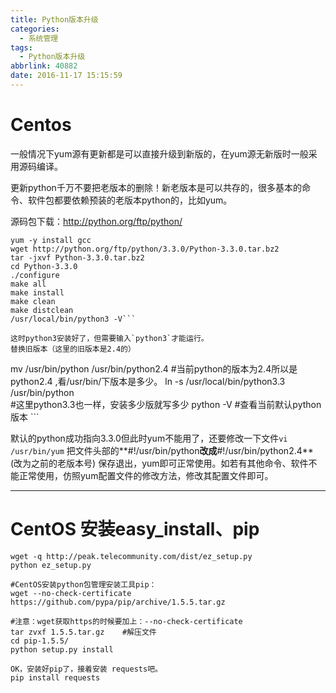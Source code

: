 ```yaml
---
title: Python版本升级
categories:
  - 系统管理
tags:
  - Python版本升级
abbrlink: 40882
date: 2016-11-17 15:15:59
---
```


# Centos
一般情况下yum源有更新都是可以直接升级到新版的，在yum源无新版时一般采用源码编译。

更新python千万不要把老版本的删除！新老版本是可以共存的，很多基本的命令、软件包都要依赖预装的老版本python的，比如yum。 

源码包下载：http://python.org/ftp/python/
```
yum -y install gcc
wget http://python.org/ftp/python/3.3.0/Python-3.3.0.tar.bz2 
tar -jxvf Python-3.3.0.tar.bz2 
cd Python-3.3.0 
./configure 
make all 
make install 
make clean 
make distclean 
/usr/local/bin/python3 -V```

这时python3安装好了，但需要输入`python3`才能运行。
替换旧版本（这里的旧版本是2.4的）
```
mv /usr/bin/python /usr/bin/python2.4
#当前python的版本为2.4所以是python2.4 ,看/usr/bin/下版本是多少。
ln -s /usr/local/bin/python3.3 /usr/bin/python  
#这里python3.3也一样，安装多少版就写多少
python -V   #查看当前默认python版本 ```

默认的python成功指向3.3.0但此时yum不能用了，还要修改一下文件`vi /usr/bin/yum`
把文件头部的**#!/usr/bin/python**改成**#!/usr/bin/python2.4** (改为之前的老版本号)
保存退出，yum即可正常使用。如若有其他命令、软件不能正常使用，仿照yum配置文件的修改方法，修改其配置文件即可。 

---
# CentOS 安装easy_install、pip

```
wget -q http://peak.telecommunity.com/dist/ez_setup.py
python ez_setup.py

#CentOS安装python包管理安装工具pip：
wget --no-check-certificate https://github.com/pypa/pip/archive/1.5.5.tar.gz

#注意：wget获取https的时候要加上：--no-check-certificate
tar zvxf 1.5.5.tar.gz    #解压文件
cd pip-1.5.5/
python setup.py install

OK，安装好pip了，接着安装 requests吧。
pip install requests


```




